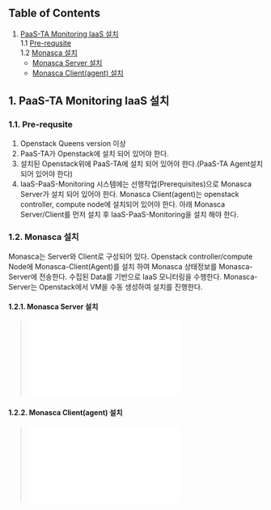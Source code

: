 ## Table of Contents

1. [PaaS-TA Monitoring IaaS 설치](#1)  
  1.1 [Pre-requsite](#1-1)  
  1.2 [Monasca 설치](#1-2)  
    * [Monasca Server 설치](#1-2-1)
    * [Monasca Client(agent) 설치](#1-2-2)



## <div id='1'/>1.	PaaS-TA Monitoring IaaS 설치

### <div id='1-1'/>1.1. Pre-requsite
 1. Openstack Queens version 이상
 2. PaaS-TA가 Openstack에 설치 되어 있어야 한다.
 3. 설치된 Openstack위에 PaaS-TA에 설치 되어 있어야 한다.(PaaS-TA Agent설치 되어 있어야 한다)
 4. IaaS-PaaS-Monitoring 시스템에는 선행작업(Prerequisites)으로 Monasca Server가 설치 되어 있어야 한다. Monasca Client(agent)는 openstack controller, compute node에 설치되어 있어야 한다. 아래 Monasca Server/Client를 먼저 설치 후 IaaS-PaaS-Monitoring을 설치 해야 한다.
 
### <div id='1-2'/>1.2.	Monasca 설치
Monasca는 Server와 Client로 구성되어 있다. Openstack controller/compute Node에 Monasca-Client(Agent)를 설치 하여 Monasca 상태정보를 Monasca-Server에 전송한다. 수집된 Data를 기반으로 IaaS 모니터링을 수행한다.
Monasca-Server는 Openstack에서 VM을 수동 생성하여 설치를 진행한다.

#### <div id='1-2-1'/>1.2.1.	Monasca Server 설치

>![Monasca - Server](./monasca-server.md)

#### <div id='1-2-2'/>1.2.2.	Monasca Client(agent) 설치

>![Monasca - Client](./monasca-client.md)
